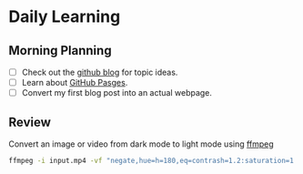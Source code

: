 # Daily Learning
## Morning Planning
- [ ] Check out the [github blog](https://github.blog/) for topic ideas.
- [ ] Learn about [GitHub Pasges](https://skills.github.com/#first-day-on-github).
- [ ] Convert my first blog post into an actual webpage.
## Review
Convert an image or video from dark mode to light mode using [ffmpeg](https://www.ffmpeg.org)

```bash
ffmpeg -i input.mp4 -vf "negate,hue=h=180,eq=contrash=1.2:saturation=1.1" output.mp4
```
